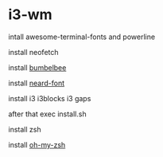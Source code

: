 # i3-wm

intall awesome-terminal-fonts and powerline




install neofetch



install [bumbelbee](https://github.com/tobi-wan-kenobi/bumblebee-status.git)


install [neard-font](https://github.com/ryanoasis/nerd-fonts.git)


install i3 i3blocks i3 gaps 


after that exec install.sh

install zsh 



install [oh-my-zsh](https://github.com/robbyrussell/oh-my-zsh.git)
